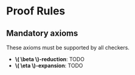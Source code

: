 # Proof Rules




## Mandatory axioms

These axioms must be supported by all checkers.

- **\\( \beta \\)-reduction**: TODO
- **\\( \eta \\)-expansion**: TODO



